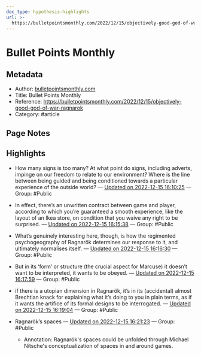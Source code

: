 ```yaml
---
doc_type: hypothesis-highlights
url: >-
  https://bulletpointsmonthly.com/2022/12/15/objectively-good-god-of-war-ragnarok
---
```


# Bullet Points Monthly

## Metadata
- Author: [bulletpointsmonthly.com]()
- Title: Bullet Points Monthly
- Reference: https://bulletpointsmonthly.com/2022/12/15/objectively-good-god-of-war-ragnarok
- Category: #article

## Page Notes
## Highlights
- How many signs is too many? At what point do signs, including adverts, impinge on our freedom to relate to our environment? Where is the line between being guided and being conditioned towards a particular experience of the outside world? — [Updated on 2022-12-15 16:10:25](https://hyp.is/mny-PnyKEe2wQJ99JF4MCQ/bulletpointsmonthly.com/2022/12/15/objectively-good-god-of-war-ragnarok) — Group: #Public

- In effect, there’s an unwritten contract between game and player, according to which you’re guaranteed a smooth experience, like the layout of an Ikea store, on condition that you waive any right to be surprised. — [Updated on 2022-12-15 16:15:38](https://hyp.is/VLoVvHyLEe24Hp_yW_MphQ/bulletpointsmonthly.com/2022/12/15/objectively-good-god-of-war-ragnarok) — Group: #Public

- What’s genuinely interesting here, though, is how the regimented psychogeography of Ragnarök determines our response to it, and ultimately normalises itself. — [Updated on 2022-12-15 16:16:30](https://hyp.is/c8OPpnyLEe2xfr-WdHOczw/bulletpointsmonthly.com/2022/12/15/objectively-good-god-of-war-ragnarok) — Group: #Public

- But in its ‘form’ or structure (the crucial aspect for Marcuse) it doesn’t want to be interpreted, it wants to be obeyed. — [Updated on 2022-12-15 16:17:59](https://hyp.is/qQKY2HyLEe2FyOtZvx1IqQ/bulletpointsmonthly.com/2022/12/15/objectively-good-god-of-war-ragnarok) — Group: #Public

- if there is a utopian dimension in Ragnarök, it’s in its (accidental) almost Brechtian knack for explaining what it’s doing to you in plain terms, as if it wants the artifice of its formal designs to be interrogated. — [Updated on 2022-12-15 16:19:04](https://hyp.is/z53oRHyLEe2hILvok3lLvw/bulletpointsmonthly.com/2022/12/15/objectively-good-god-of-war-ragnarok) — Group: #Public

- Ragnarök’s spaces — [Updated on 2022-12-15 16:21:23](https://hyp.is/IsLEkHyMEe2macc98Aj2ZQ/bulletpointsmonthly.com/2022/12/15/objectively-good-god-of-war-ragnarok) — Group: #Public
    - Annotation: Ragnarök's spaces could be unfolded through Michael Nitsche's conceptualization of spaces in and around games.


